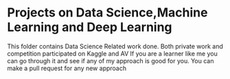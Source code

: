 # Projects on Data Science,Machine Learning and Deep Learning
This folder contains Data Science Related work done. Both private work and competition participated on Kaggle and AV
If you are a learner like me you can go through it and see if any of my approach is good for you. You can make a pull request for any new approach 
